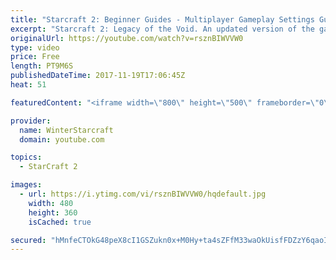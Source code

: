 ```yaml
---
title: "Starcraft 2: Beginner Guides - Multiplayer Gameplay Settings Guide and Recommendations (Updated)"
excerpt: "Starcraft 2: Legacy of the Void. An updated version of the gameplay/controls and region settings guide for Legacy of the Void, going over the changes and reiterating my recommended settings, as well as the settings I use as a Grandmaster player.  Thanks for watching and hope you enjoy!  I am a Grandmasters"
originalUrl: https://youtube.com/watch?v=rsznBIWVVW0
type: video
price: Free
length: PT9M6S
publishedDateTime: 2017-11-19T17:06:45Z
heat: 51

featuredContent: "<iframe width=\"800\" height=\"500\" frameborder=\"0\" src=\"https://www.youtube.com/embed/rsznBIWVVW0\" allow=\"accelerometer; autoplay; encrypted-media; gyroscope; picture-in-picture\" allowfullscreen></iframe>"

provider:
  name: WinterStarcraft
  domain: youtube.com

topics:
  - StarCraft 2

images:
  - url: https://i.ytimg.com/vi/rsznBIWVVW0/hqdefault.jpg
    width: 480
    height: 360
    isCached: true

secured: "hMnfeCTOkG48peX8cI1GSZukn0x+M0Hy+ta4sZFfM33waOkUisfFDZzY6qaoIiTi+H4PQ3meZ7wD8U1eWqPmcd9/oYKMn+fWg9k0m4Ukl9qXwt6xPAD2y0lUwuit3xX6CoJgEcE2URD4s2kXJGi6wyVVD8cKrcSreSX03XCyVeevpUzgBPZeGsepzacV1GUOerd4Om7B3GCYhQ2Iq3GF3749y3jV+rClK3GjAZA/mBdatXIWf2IG0ub4nnlyxLvkNsxTu+QbWawWMxLc/RWVLNmSgBc/4Y4fwd/lVIH5HhS3FGlQkbV3DUM41dDnOyQUpu/qcY7GtsYZynac9d6CVoaPPLmRCvpLiU2qHarrBnWb0BsD6aPIc3YrxCTbkF668pGGLZDTtor9BwmqxC8l5FgCUS/u/5XGO1EYg6C6Wf0=;6LuQgmumjuHZjd2gVCaWbg=="
---
```


